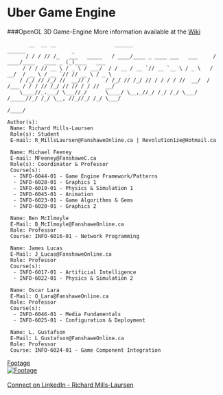 # Uber Game Engine
###OpenGL 3D Game-Engine
More information available at the <a href="https://github.com/Richard-ML/Uber_Game_Engine/wiki">Wiki</a>

```
       __  __ __                   ______                           ______               _
      / / / // /_   ___   _____   / ____/____ _ ____ ___   ___     / ____/____   ____ _ (_)____   ___
     / / / // __ \ / _ \ / ___/  / / __ / __ `// __ `__ \ / _ \   / __/  / __ \ / __ `// // __ \ / _ \
    / /_/ // /_/ //  __// /     / /_/ // /_/ // / / / / //  __/  / /___ / / / // /_/ // // / / //  __/
    \____//_.___/ \___//_/      \____/ \__,_//_/ /_/ /_/ \___/  /_____//_/ /_/ \__, //_//_/ /_/ \___/
                                                                              /____/
                                                                         
Author(s):
 Name: Richard Mills-Laursen
 Role(s): Student
 E-mail: R_MillsLaursen@FanshaweOnline.ca | Revolut1on1ze@Hotmail.ca
 
 Name: Michael Feeney
 E-mail: MFeeney@FanshaweC.ca
 Role(s): Coordinator & Professor
 Course(s):
  - INFO-6044-01 - Game Engine Framework/Patterns
  - INFO-6028-01 - Graphics 1
  - INFO-6019-01 - Physics & Simulation 1
  - INFO-6045-01 - Animation
  - INFO-6023-01 - Game Algorithms & Gems
  - INFO-6020-01 - Graphics 2
 
 Name: Ben McIlmoyle
 E-Mail: B_McIlmoyle@FanshaweOnline.ca
 Role: Professor
 Course: INFO-6016-01 - Network Programming
 
 Name: James Lucas
 E-Mail: J_Lucas@FanshaweOnline.ca
 Role: Professor
 Course(s):
  - INFO-6017-01 - Artificial Intelligence
  - INFO-6022-01 - Physics & Simulation 2
 
 Name: Oscar Lara
 E-Mail: O_Lara@FanshaweOnline.ca
 Role: Professor
 Course(s):
  - INFO-6046-01 - Media Fundamentals
  - INFO-6025-01 - Configuration & Deployment
 
 Name: L. Gustafson
 E-Mail: L_Gustafson@FanshaweOnline.ca
 Role: Professor
 Course: INFO-6024-01 - Game Component Integration
```
<a href="https://www.youtube.com/watch?v=67xIrz-cNlM" target="_blank">Footage<br/><img src="https://i.ytimg.com/vi/67xIrz-cNlM/hqdefault.jpg?custom=true&w=480&h=270&stc=true&jpg444=true&jpgq=90&sp=68&sigh=NPzB5mMBHPNYGJ2HY-ym8fANM8o" alt="Footage" border="0"/></a>
<br/>
<br/>
<a href=https://ca.linkedin.com/in/richard-mills-laursen-b6470a79>Connect on LinkedIn - Richard Mills-Laursen</a>

